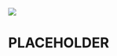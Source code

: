 ![](https://raw.githubusercontent.com/raafarosa/Ebac_Data_Scientist_General/main/utilities/newebac_logo_black_half.png)

# PLACEHOLDER

